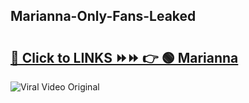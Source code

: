 
 ## Marianna-Only-Fans-Leaked

# <h2><a href="https://clipsfans.com/Marianna&ref=git">🔗 Click to LINKS ⏩⏩ 👉 🟢 Marianna </a></h2>

<a href="https://clipsfans.com/Marianna&ref=git" rel="nofollow" data-target="animated-image.originalLink"><img src="https://i.ibb.co.com/xMMVF88/686577567.gif" alt="Viral Video Original" style="max-width: 100%; display: inline-block;" data-target="animated-image.originalImage"></a>
